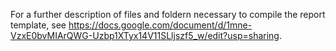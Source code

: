 For a further description of files and foldern necessary to compile the report template, see https://docs.google.com/document/d/1mne-VzxE0bvMIArQWG-Uzbp1XTyx14V11SLljszf5_w/edit?usp=sharing.
